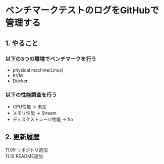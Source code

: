 # ベンチマークテストのログをGitHubで管理する
## 1. やること
### 以下の3つの環境でベンチマークを行う
- physical machine(Linux)
- KVM
- Docker

### 以下の性能調査を行う
- CPU性能 -> 未定
- メモリ性能 -> Stream
- ディスクストレージ性能 -> fio


## 2. 更新履歴
11.09 リポジトリ追加 <br>
11.10 README追加
